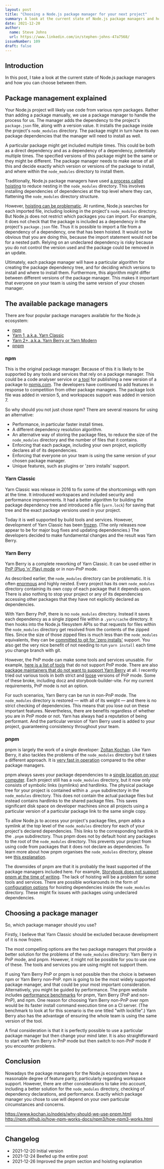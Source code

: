 ```yaml
---
layout: post
title: "Choosing a Node.js package manager for your next project"
summary: A look at the current state of Node.js package managers and how you might choose between them.
date: 2021-12-20
author:
  name: Steve Johns
  url: https://www.linkedin.com/in/stephen-johns-47a7568/
issueNumber: 109
draft: false
---
```


## Introduction

In this post, I take a look at the current state of Node.js package managers and how you can choose between them.

## Package management explained

Your Node.js project will likely use code from various npm packages. Rather than adding a package manually, we use a package manager to handle the process for us. The manager adds the dependency to the project's `package.json` file, along with a version value. It installs the package inside the project's `node_modules` directory. The package might in turn have its own package dependencies that the manager will need to install as well.

A particular package might get included multiple times. This could be both as a direct dependency and as a dependency of a dependency, potentially multiple times. The specified versions of this package might be the same or they might be different. The package manager needs to make sense of all this and decide exactly which version or versions of the package to install, and where within the `node_modules` directory to install them.

Traditionally, Node.js package managers have used [a process called hoisting](http://npm.github.io/how-npm-works-docs/npm3/how-npm3-works.html) to reduce nesting in the `node_modules` directory. This involves installing dependencies of dependencies at the top level where they can, flattening the `node_modules` directory structure.

However, [hoisting can be problematic](https://www.kochan.io/nodejs/why-should-we-use-pnpm.html). At runtime, Node.js searches for each imported file, including looking in the project's `node_modules` directory. But Node.js does not restrict which packages you can import. For example, it does not check that the package is included as a dependency in the project's `package.json` file. Thus it is possible to import a file from a dependency of a dependency, one that has been hoisted. It would not be obvious that you are doing this, because the import statement would not be for a nested path. Relying on an undeclared dependency is risky because you do not control the version used and the package could be removed in an update.

Ultimately, each package manager will have a particular algorithm for creating the package dependency tree, and for deciding which versions to install and where to install them. Furthermore, this algorithm might differ between different versions of the package manager. This makes it important that everyone on your team is using the same version of your chosen manager.

## The available package managers

There are four popular package managers available for the Node.js ecosystem:

- [npm](https://docs.npmjs.com/cli/v8/commands/npm)
- [Yarn 1, a.k.a. Yarn Classic](https://classic.yarnpkg.com/lang/en/)
- [Yarn 2+, a.k.a. Yarn Berry or Yarn Modern](https://yarnpkg.com/)
- [pnpm](https://pnpm.io/)

### npm

This is the original package manager. Because of this it is likely to be supported by any tools and services that rely on a package manager. This could be a code analyser service or [a tool](https://github.com/sindresorhus/np) for publishing a new version of a package to [npmjs.com](https://www.npmjs.com/). The developers have continued to add features in response to competition from other package managers. The package lock file was added in version 5, and workspaces support was added in version 7.

So why should you not just chose npm? There are several reasons for using an alternative:

- Performance, in particular faster install times.
- A different dependency resolution algorithm.
- An alternative way of storing the package files, to reduce the size of the `node_modules` directory and the number of files that it contains.
- Enforcing that each package, including your own project, explicitly declares all of its dependencies.
- Enforcing that everyone on your team is using the same version of your chosen package manager.
- Unique features, such as plugins or 'zero installs' support.

### Yarn Classic

Yarn Classic was release in 2016 to fix some of the shortcomings with npm at the time. It introduced workspaces and included security and performance improvements. It had a better algorithm for building the package dependency tree and introduced a file (`yarn.lock`) for saving that tree and the exact package versions used in your project.

Today it is well supported by build tools and services. However, development of Yarn Classic has been [frozen](https://github.com/yarnpkg/yarn). (The only releases now appear to be for major bug fixes and updating dependencies.) The developers decided to make fundamental changes and the result was Yarn Berry.

### Yarn Berry

Yarn Berry is a complete reworking of Yarn Classic. It can be used either in [PnP (Plug 'n' Play) mode](https://yarnpkg.com/features/pnp) or in non-PnP mode.

As described earlier, the `node_modules` directory can be problematic. It is often [enormous](https://devrant.com/rants/760537/heaviest-objects-in-the-universe) and highly nested. Every project has its own `node_modules` directory containing its own copy of each package that it depends upon. There is also nothing to stop your project or any of its dependencies accessing other packages that they have not explicitly declared as dependencies.

With Yarn Berry PnP, there is no `node_modules` directory. Instead it saves each dependency as a single zipped file within a `.yarn/cache` directory. It then hooks into the Node.js filesystem APIs so that requests for files within the `node_modules` directory get resolved from the contents of the zipped files. Since the size of those zipped files is much less than the `node_modules` equivalents, they can be [committed to git for 'zero installs'](https://yarnpkg.com/features/zero-installs) support. You also get the very nice benefit of not needing to run `yarn install` each time you change branch with git.

However, the PnP mode can make some tools and services unusable. For example, [here is a list of tools](https://yarnpkg.com/features/pnp#incompatible) that do not support PnP mode. There are also [package maintainers that do not want to support Yarn Berry](https://github.com/sindresorhus/np/issues/612) at all. I recently tried out various tools in both strict and [loose](https://yarnpkg.com/features/pnp#pnp-loose-mode) versions of PnP mode. Some of these broke, including docz and storybook-builder-vite. For my current requirements, PnP mode is not an option.

For such scenarios, Yarn Berry can be run in non-PnP mode. The `node_modules` directory is restored &mdash; with all of its weight &mdash; and there is no strict checking of dependencies. This means that you lose out on these important features. Nevertheless, there are benefits regardless of whether you are in PnP mode or not. Yarn has always had a reputation of being performant. And the particular version of Yarn Berry used is added to your project, guaranteeing consistency throughout your team.

### pnpm

pnpm is largely the work of a single developer: [Zoltan Kochan](https://twitter.com/zoltankochan). Like Yarn Berry, it also tackles the problems of the `node_modules` directory but it takes a different approach. It is [very fast in operation](https://pnpm.io/benchmarks#the-reason-pnpm-is-fast) compared to the other package managers.

pnpm always saves your package dependencies to a [single location on your computer](https://pnpm.io/motivation). Each project still has a `node_modules` directory, but it now only consists of symbolic links (symlinks) and hardlinks. The physical package tree for your project is contained within a `.pnpm` subdirectory in the `node_modules` directory. This does not contain the actual package files but instead contains hardlinks to the shared package files. This saves significant disk space on developer machines since all projects using a particular version of a particular package link to the same single copy.

To allow Node.js to access your project's package files, pnpm adds a symlink at the top level of the `node_modules` directory for each of your project's declared dependencies. This links to the corresponding hardlink in the `.pnpm` subdirectory. Thus pnpm does not by default hoist any packages to the root of the `node_modules` directory. This prevents your project from using code from packages that it does not declare as dependencies. To learn more about how pnpm organises the `node_modules` directory, please see [this explanation](https://pnpm.io/motivation#creating-a-non-flat-node_modules-directory).

The downsides of pnpm are that it is probably the least supported of the package managers included here. For example, [Storybook does not support pnpm at the time of writing](https://github.com/storybookjs/storybook/issues/16776#issuecomment-978087066). The lack of hoisting will be a problem for some tools and services. There are possible workarounds in the form of [configuration options](https://pnpm.io/npmrc#dependency-hoisting-settings) for hoisting dependencies inside the `node_modules` directory. These might fix issues with packages using undeclared dependencies.

## Choosing a package manager

So, which package manager should you use?

Firstly, I believe that Yarn Classic should be excluded because development of it is now frozen.

The most compelling options are the two package managers that provide a better solution for the problems of the `node_modules` directory: Yarn Berry in PnP mode, and pnpm. However, it might not be possible for you to use one of these. The tools and services you are using might not support them.

If using Yarn Berry PnP or pnpm is not possible then the choice is between npm or Yarn Berry non-PnP. npm is going to be the most widely supported package manager, and that could be your most important consideration. Alternatively, you might be guided by performance. The pnpm website includes [performance benchmarks](https://pnpm.io/benchmarks) for pnpm, Yarn Berry (PnP and non-PnP), and npm. One reason for choosing Yarn Berry non-PnP over npm would be its faster install command execution time on a CI server. (The benchmark to look at for this scenario is the one titled "with lockfile".) Yarn Berry also has the advantage of ensuring the whole team is using the same version of the tool.

A final consideration is that it is perfectly possible to use a particular package manager but then change your mind later. It is also straightforward to start with Yarn Berry in PnP mode but then switch to non-PnP mode if you encounter problems.

## Conclusion

Nowadays the package managers for the Node.js ecosystem have a reasonable degree of feature parity, particularly regarding workspace support. However, there are other considerations to take into account, including a better solution for the `node_modules` directory, checking of dependency declarations, and performance. Exactly which package manager you chose to use will depend on your own particular circumstances and concerns.

https://www.kochan.io/nodejs/why-should-we-use-pnpm.html
http://npm.github.io/how-npm-works-docs/npm3/how-npm3-works.html

---

## Changelog

- 2021-12-20 Initial version
- 2021-12-24 Beefed up the entire post
- 2021-12-26 Improved the pnpm section and hoisting explanation
